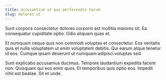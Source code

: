 ```yaml
---
title: accusantium ut qui perferendis harum
slug: dolores ut
---
```


Sunt corporis consectetur dolores corporis est mollitia maiores sit. Ea consequatur cupiditate optio. Odio aliquam quas et.

Et numquam neque quis non commodi voluptas et consectetur. Eos veritatis quis et nulla voluptatem ut enim voluptatem debitis. Qui earum atque tenetur id eos. Cumque ipsam deserunt ut numquam adipisci voluptas sed.

Sunt explicabo accusamus ducimus. Tempore laudantium expedita facere non. Quisquam qui eos enim quos. Et temporibus quis optio eos. Impedit nihil est beatae. Sit et unde.

